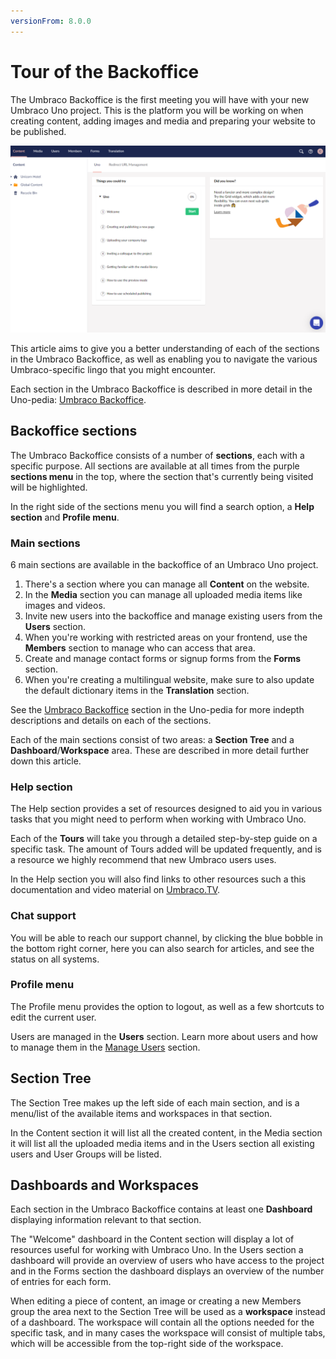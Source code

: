 ```yaml
---
versionFrom: 8.0.0
---
```


# Tour of the Backoffice

The Umbraco Backoffice is the first meeting you will have with your new Umbraco Uno project. This is the platform you will be working on when creating content, adding images and media and preparing your website to be published.

![Image of Welcome Dasboard](images/Welcome-Dashboard.png)

This article aims to give you a better understanding of each of the sections in the Umbraco Backoffice, as well as enabling you to navigate the various Umbraco-specific lingo that you might encounter.

Each section in the Umbraco Backoffice is described in more detail in the Uno-pedia: [Umbraco Backoffice](../../Uno-pedia/Umbraco-Backoffice).

## Backoffice sections

The Umbraco Backoffice consists of a number of **sections**, each with a specific purpose. All sections are available at all times from the purple **sections menu** in the top, where the section that's currently being visited will be highlighted.

In the right side of the sections menu you will find a search option, a **Help section** and **Profile menu**.

### Main sections

6 main sections are available in the backoffice of an Umbraco Uno project.

1. There's a section where you can manage all **Content** on the website.
2. In the **Media** section you can manage all uploaded media items like images and videos.
3. Invite new users into the backoffice and manage existing users from the **Users** section.
4. When you're working with restricted areas on your frontend, use the **Members** section to manage who can access that area.
5. Create and manage contact forms or signup forms from the **Forms** section.
6. When you're creating a multilingual website, make sure to also update the default dictionary items in the **Translation** section.

See the [Umbraco Backoffice](../../Uno-pedia/Umbraco-Backoffice) section in the Uno-pedia for more indepth descriptions and details on each of the sections.

Each of the main sections consist of two areas: a **Section Tree** and a **Dashboard**/**Workspace** area. These are described in more detail further down this article.

### Help section

The Help section provides a set of resources designed to aid you in various tasks that you might need to perform when working with Umbraco Uno.

Each of the **Tours** will take you through a detailed step-by-step guide on a specific task. The amount of Tours added will be updated frequently, and is a resource we highly recommend that new Umbraco users uses.

In the Help section you will also find links to other resources such a this documentation and video material on [Umbraco.TV](https://umbraco.tv).

### Chat support

You will be able to reach our support channel, by clicking the blue bobble in the bottom right corner, here you can also search for articles, and see the status on all systems.

### Profile menu

The Profile menu provides the option to logout, as well as a few shortcuts to edit the current user.

Users are managed in the **Users** section. Learn more about users and how to manage them in the [Manage Users](../../Manage-users) section.

## Section Tree

The Section Tree makes up the left side of each main section, and is a menu/list of the available items and workspaces in that section.

In the Content section it will list all the created content, in the Media section it will list all the uploaded media items and in the Users section all existing users and User Groups will be listed.

## Dashboards and Workspaces

Each section in the Umbraco Backoffice contains at least one **Dashboard** displaying information relevant to that section.

The "Welcome" dashboard in the Content section will display a lot of resources useful for working with Umbraco Uno. In the Users section a dashboard will provide an overview of users who have access to the project and in the Forms section the dashboard displays an overview of the number of entries for each form.

When editing a piece of content, an image or creating a new Members group the area next to the Section Tree will be used as a **workspace** instead of a dashboard. The workspace will contain all the options needed for the specific task, and in many cases the workspace will consist of multiple tabs, which will be accessible from the top-right side of the workspace.
